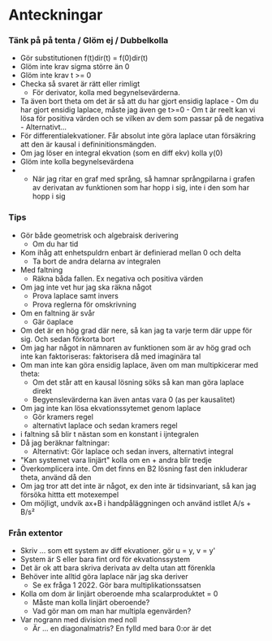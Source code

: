 # Anteckningar
### Tänk på på tenta / Glöm ej / Dubbelkolla
- Gör substitutionen f(t)dir(t) = f(0)dir(t)
- Glöm inte krav sigma större än 0 
- Glöm inte krav t >= 0
- Checka så svaret är rätt eller rimligt
    - För derivator, kolla med begynelsevärderna.     
- Ta även bort theta om det är så att du har gjort ensidig laplace
      - Om du har gjort ensidig laplace, måste jag även ge t>=0
      - Om t är reelt kan vi lösa för positiva värden och se vilken av dem som passar på de negativa
      - Alternativt...
- För differentialekvationer. Får absolut inte göra laplace utan försäkring att den är kausal i defininitionsmängden. 
- Om jag löser en integral ekvation (som en diff ekv) kolla y(0)
- Glöm inte kolla begynelsevärdena
- - När jag ritar en graf med språng, så hamnar språngpilarna i grafen av derivatan av funktionen som har hopp i sig, inte i den som har hopp i sig

### Tips
- Gör både geometrisk och algebraisk derivering
    - Om du har tid
- Kom ihåg att enhetspuldrn enbart är definierad mellan 0 och delta
  - Ta bort de andra delarna av integralen
- Med faltning
    - Räkna båda fallen. Ex negativa och positiva värden
- Om jag inte vet hur jag ska räkna något
    - Prova laplace samt invers
    - Prova reglerna för omskrivning
- Om en faltning är svår
    - Gär öaplace
- Om det är en hög grad där nere, så kan jag ta varje term där uppe för sig. Och sedan förkorta bort
- Om jag har något in nämnaren av funktionen som är av hög grad och inte kan faktoriseras: faktorisera då med imaginära tal
- Om man inte kan göra ensidig laplace, även om man multipkicerar med theta:
    - Om det står att en kausal lösning söks så kan man göra laplace direkt
    - Begyenslevärderna kan även antas vara 0 (as per kausalitet)
- Om jag inte kan lösa ekvationssytemet genom laplace
    - Gör kramers regel
    - alternativt laplace och sedan kramers regel 
- i faltning så blir t nästan som en konstant i ijntegralen
- Då jag beräknar faltningar:
    - Alternativt: Gör laplace och sedan invers, alternativt integral
- "Kan systemet vara linjärt" kolla om en + andra blir tredje
- Överkomplicera inte. Om det finns en B2 lösning fast den inkluderar theta, använd då den
- Om jag tror att det inte är något, ex den inte är tidsinvariant, så kan jag försöka hittta ett motexempel
- Om möjligt, undvik ax+B i handpåläggningen och använd istllet A/s + B/s²

### Från extentor
- Skriv ... som ett system av diff ekvationer. gör u = y, v = y' 
- System är S eller bara fint ord för ekvationssystem
- Det är ok att bara skriva derivata av delta utan att förenkla
- Behöver inte alltid göra laplace när jag ska deriver
  - Se ex fråga 1 2022. Gör bara multiplikationssatsen
- Kolla om dom är linjärt oberoende mha scalarproduktet = 0
  - Måste man kolla linjärt oberoende?
  - Vad gör man om man har multipla egenvärden?
- Var nogrann med division med noll
  - Är ... en diagonalmatris? En fylld med bara 0:or är det

